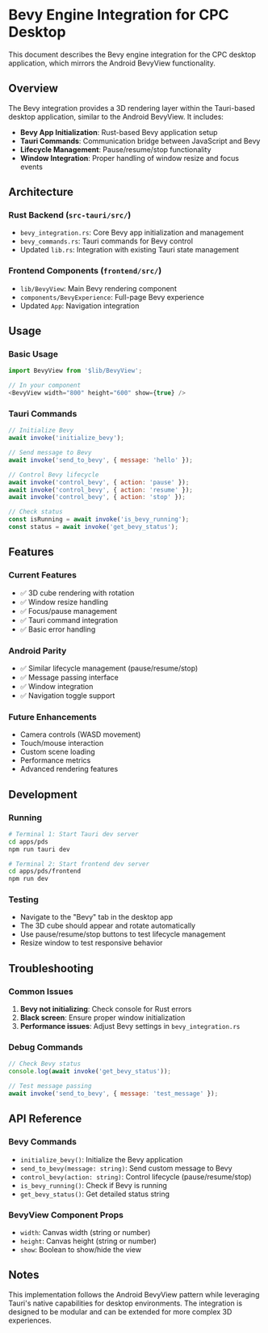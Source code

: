 # Bevy Engine Integration for CPC Desktop

This document describes the Bevy engine integration for the CPC desktop application, which mirrors the Android BevyView functionality.

## Overview

The Bevy integration provides a 3D rendering layer within the Tauri-based desktop application, similar to the Android BevyView. It includes:

- **Bevy App Initialization**: Rust-based Bevy application setup
- **Tauri Commands**: Communication bridge between JavaScript and Bevy
- **Lifecycle Management**: Pause/resume/stop functionality
- **Window Integration**: Proper handling of window resize and focus events

## Architecture

### Rust Backend (`src-tauri/src/`)
- `bevy_integration.rs`: Core Bevy app initialization and management
- `bevy_commands.rs`: Tauri commands for Bevy control
- Updated `lib.rs`: Integration with existing Tauri state management

### Frontend Components (`frontend/src/`)
- `lib/BevyView`: Main Bevy rendering component
- `components/BevyExperience`: Full-page Bevy experience
- Updated `App`: Navigation integration

## Usage

### Basic Usage
```javascript
import BevyView from '$lib/BevyView';

// In your component
<BevyView width="800" height="600" show={true} />
```

### Tauri Commands
```javascript
// Initialize Bevy
await invoke('initialize_bevy');

// Send message to Bevy
await invoke('send_to_bevy', { message: 'hello' });

// Control Bevy lifecycle
await invoke('control_bevy', { action: 'pause' });
await invoke('control_bevy', { action: 'resume' });
await invoke('control_bevy', { action: 'stop' });

// Check status
const isRunning = await invoke('is_bevy_running');
const status = await invoke('get_bevy_status');
```

## Features

### Current Features
- ✅ 3D cube rendering with rotation
- ✅ Window resize handling
- ✅ Focus/pause management
- ✅ Tauri command integration
- ✅ Basic error handling

### Android Parity
- ✅ Similar lifecycle management (pause/resume/stop)
- ✅ Message passing interface
- ✅ Window integration
- ✅ Navigation toggle support

### Future Enhancements
- Camera controls (WASD movement)
- Touch/mouse interaction
- Custom scene loading
- Performance metrics
- Advanced rendering features

## Development

### Running
```bash
# Terminal 1: Start Tauri dev server
cd apps/pds
npm run tauri dev

# Terminal 2: Start frontend dev server
cd apps/pds/frontend
npm run dev
```

### Testing
- Navigate to the "Bevy" tab in the desktop app
- The 3D cube should appear and rotate automatically
- Use pause/resume/stop buttons to test lifecycle management
- Resize window to test responsive behavior

## Troubleshooting

### Common Issues
1. **Bevy not initializing**: Check console for Rust errors
2. **Black screen**: Ensure proper window initialization
3. **Performance issues**: Adjust Bevy settings in `bevy_integration.rs`

### Debug Commands
```javascript
// Check Bevy status
console.log(await invoke('get_bevy_status'));

// Test message passing
await invoke('send_to_bevy', { message: 'test_message' });
```

## API Reference

### Bevy Commands
- `initialize_bevy()`: Initialize the Bevy application
- `send_to_bevy(message: string)`: Send custom message to Bevy
- `control_bevy(action: string)`: Control lifecycle (pause/resume/stop)
- `is_bevy_running()`: Check if Bevy is running
- `get_bevy_status()`: Get detailed status string

### BevyView Component Props
- `width`: Canvas width (string or number)
- `height`: Canvas height (string or number)
- `show`: Boolean to show/hide the view

## Notes

This implementation follows the Android BevyView pattern while leveraging Tauri's native capabilities for desktop environments. The integration is designed to be modular and can be extended for more complex 3D experiences.
